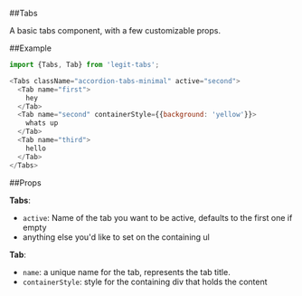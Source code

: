 ##Tabs

A basic tabs component, with a few customizable props.

##Example

~~~js
import {Tabs, Tab} from 'legit-tabs';

<Tabs className="accordion-tabs-minimal" active="second">
  <Tab name="first">
    hey
  </Tab>
  <Tab name="second" containerStyle={{background: 'yellow'}}>
    whats up
  </Tab>
  <Tab name="third">
    hello
  </Tab>
</Tabs>
~~~

##Props

**Tabs**:

- `active`: Name of the tab you want to be active, defaults to the first one if empty
- anything else you'd like to set on the containing ul

**Tab**:

- `name`: a unique name for the tab, represents the tab title.
- `containerStyle`: style for the containing div that holds the content
